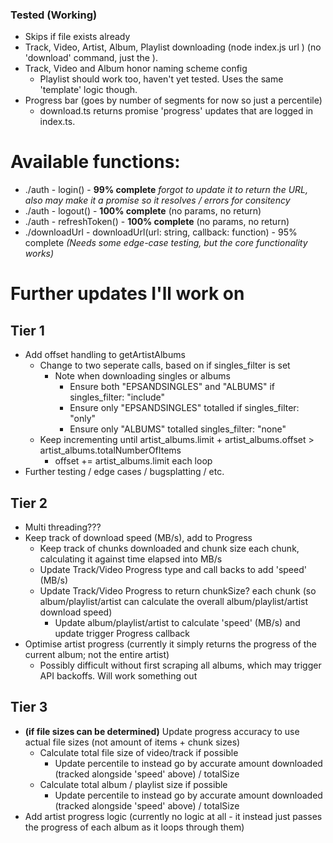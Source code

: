 ### Tested (Working)
- Skips if file exists already
- Track, Video, Artist, Album, Playlist downloading (node index.js url <URL>) (no 'download' command, just the <URL>).
- Track, Video and Album honor naming scheme config
  - Playlist should work too, haven't yet tested. Uses the same 'template' logic though.
- Progress bar (goes by number of segments for now so just a percentile)
  - download.ts returns promise 'progress' updates that are logged in index.ts.

# Available functions:
- ./auth - login() - **99% complete** _forgot to update it to return the URL, also may make it a promise so it resolves / errors for consitency_
- ./auth - logout() - **100% complete** (no params, no return)
- ./auth - refreshToken() - **100% complete** (no params, no return)
- ./downloadUrl - downloadUrl(url: string, callback: function) - 95% complete _(Needs some edge-case testing, but the core functionality works)_ 

# Further updates I'll work on
## Tier 1
- Add offset handling to getArtistAlbums
	- Change to two seperate calls, based on if singles_filter is set
 		- Note when downloading singles or albums 
			- Ensure both "EPSANDSINGLES" and "ALBUMS" if singles_filter: "include"
			- Ensure only "EPSANDSINGLES" totalled if singles_filter: "only"
			- Ensure only "ALBUMS" totalled singles_filter: "none"
	- Keep incrementing until artist_albums.limit + artist_albums.offset > artist_albums.totalNumberOfItems
		- offset += artist_albums.limit each loop
- Further testing / edge cases / bugsplatting / etc.

## Tier 2
- Multi threading???
- Keep track of download speed (MB/s), add to Progress
	- Keep track of chunks downloaded and chunk size each chunk, calculating it against time elapsed into MB/s
	- Update Track/Video Progress type and call backs to add 'speed' (MB/s)
	- Update Track/Video Progress to return chunkSize? each chunk (so album/playlist/artist can calculate the overall album/playlist/artist download speed)
		- Update album/playlist/artist to calculate 'speed' (MB/s) and update trigger Progress callback
- Optimise artist progress (currently it simply returns the progress of the current album; not the entire artist)
	- Possibly difficult without first scraping all albums, which may trigger API backoffs. Will work something out

## Tier 3
- **(if file sizes can be determined)** Update progress accuracy to use actual file sizes (not amount of items + chunk sizes)
	- Calculate total file size of video/track if possible
		- Update percentile to instead go by accurate amount downloaded (tracked alongside 'speed' above) / totalSize
	- Calculate total album / playlist size if possible 
		- Update percentile to instead go by accurate amount downloaded (tracked alongside 'speed' above) / totalSize
- Add artist progress logic (currently no logic at all - it instead just passes the progress of each album as it loops through them)
